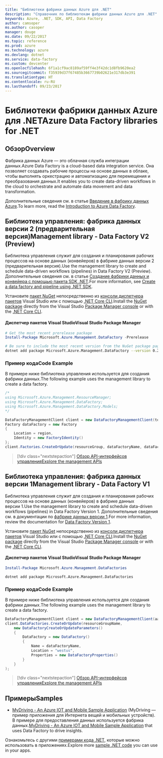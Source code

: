 ```yaml
---
title: "Библиотеки фабрики данных Azure для .NET"
description: "Справочник по библиотекам фабрики данных Azure для .NET"
keywords: Azure, .NET, SDK, API, Data Factory
author: camsoper
ms.author: casoper
manager: douge
ms.date: 09/22/2017
ms.topic: reference
ms.prod: azure
ms.technology: azure
ms.devlang: dotnet
ms.service: data-factory
ms.custom: devcenter
ms.openlocfilehash: 6f1a1cf9ac8189af59ff4e3f42dc1d8fb9620ea2
ms.sourcegitcommit: f35939d37f67485b3667739b02621e317db3e391
ms.translationtype: HT
ms.contentlocale: ru-RU
ms.lasthandoff: 09/23/2017
---
```

# <a name="azure-data-factory-libraries-for-net"></a><span data-ttu-id="ea7d6-104">Библиотеки фабрики данных Azure для .NET</span><span class="sxs-lookup"><span data-stu-id="ea7d6-104">Azure Data Factory libraries for .NET</span></span>

## <a name="overview"></a><span data-ttu-id="ea7d6-105">Обзор</span><span class="sxs-lookup"><span data-stu-id="ea7d6-105">Overview</span></span>

<span data-ttu-id="ea7d6-106">Фабрика данных Azure — это облачная служба интеграции данных.</span><span class="sxs-lookup"><span data-stu-id="ea7d6-106">Azure Data Factory is a cloud-based data integration service.</span></span> <span data-ttu-id="ea7d6-107">Она позволяет создавать рабочие процессы на основе данных в облаке, чтобы выполнять оркестрацию и автоматизацию для перемещения и преобразования данных.</span><span class="sxs-lookup"><span data-stu-id="ea7d6-107">It enables you to create data-driven workflows in the cloud to orchestrate and automate data movement and data transformation.</span></span>

<span data-ttu-id="ea7d6-108">Дополнительные сведения см. в статье [Введение в фабрику данных Azure](/azure/data-factory/data-factory-introduction).</span><span class="sxs-lookup"><span data-stu-id="ea7d6-108">To learn more, read the [Introduction to Azure Data Factory](/azure/data-factory/data-factory-introduction).</span></span>

## <a name="management-library---data-factory-v2-preview"></a><span data-ttu-id="ea7d6-109">Библиотека управления: фабрика данных версии 2 (предварительная версия)</span><span class="sxs-lookup"><span data-stu-id="ea7d6-109">Management library - Data Factory V2 (Preview)</span></span>

<span data-ttu-id="ea7d6-110">Библиотека управления служит для создания и планирования рабочих процессов на основе данных (конвейеров) в фабрике данных версии 2 (предварительная версия).</span><span class="sxs-lookup"><span data-stu-id="ea7d6-110">Use the management library to create and schedule data-driven workflows (pipelines) in Data Factory V2 (Preview).</span></span>  <span data-ttu-id="ea7d6-111">Дополнительные сведения см. в статье [Создание фабрики данных и конвейера с помощью пакета SDK .NET](/azure/data-factory/quickstart-create-data-factory-dot-net).</span><span class="sxs-lookup"><span data-stu-id="ea7d6-111">For more information, see [Create a data factory and pipeline using .NET SDK](/azure/data-factory/quickstart-create-data-factory-dot-net).</span></span>

<span data-ttu-id="ea7d6-112">Установите [пакет NuGet](https://www.nuget.org/packages/Microsoft.Azure.Management.DataFactory) непосредственно из [консоли диспетчера пакетов][PackageManager] Visual Studio или с помощью [.NET Core CLI][DotNetCLI].</span><span class="sxs-lookup"><span data-stu-id="ea7d6-112">Install the [NuGet package](https://www.nuget.org/packages/Microsoft.Azure.Management.DataFactory) directly from the Visual Studio [Package Manager console][PackageManager] or with the [.NET Core CLI][DotNetCLI].</span></span>

#### <a name="visual-studio-package-manager"></a><span data-ttu-id="ea7d6-113">Диспетчер пакетов Visual Studio</span><span class="sxs-lookup"><span data-stu-id="ea7d6-113">Visual Studio Package Manager</span></span>

```powershell
# Get the most recent prerelease package
Install-Package Microsoft.Azure.Management.DataFactory -Prerelease
```

```bash
# Be sure to include the most recent version from the NuGet package page
dotnet add package Microsoft.Azure.Management.DataFactory --version 0.2.0-preview
```

### <a name="code-example"></a><span data-ttu-id="ea7d6-114">Пример кода</span><span class="sxs-lookup"><span data-stu-id="ea7d6-114">Code Example</span></span>

<span data-ttu-id="ea7d6-115">В примере ниже библиотека управления используется для создания фабрики данных.</span><span class="sxs-lookup"><span data-stu-id="ea7d6-115">The following example uses the management library to create a data factory.</span></span>

```csharp
/*
using Microsoft.Azure.Management.ResourceManager;
using Microsoft.Azure.Management.DataFactory;
using Microsoft.Azure.Management.DataFactory.Models;
*/

DataFactoryManagementClient client = new DataFactoryManagementClient(tokenCredentials) { SubscriptionId = subscriptionId };
Factory dataFactory = new Factory
{
    Location = region,
    Identity = new FactoryIdentity()
};
client.Factories.CreateOrUpdate(resourceGroup, dataFactoryName, dataFactory);
```

> [!div class="nextstepaction"]
> [<span data-ttu-id="ea7d6-116">Обзор API-интерфейсов управления</span><span class="sxs-lookup"><span data-stu-id="ea7d6-116">Explore the management APIs</span></span>](/dotnet/api/microsoft.azure.management.datafactory)

## <a name="management-library---data-factory-v1"></a><span data-ttu-id="ea7d6-117">Библиотека управления: фабрика данных версии 1</span><span class="sxs-lookup"><span data-stu-id="ea7d6-117">Management library - Data Factory V1</span></span>

<span data-ttu-id="ea7d6-118">Библиотека управления служит для создания и планирования рабочих процессов на основе данных (конвейеров) в фабрике данных версии 1.</span><span class="sxs-lookup"><span data-stu-id="ea7d6-118">Use the management library to create and schedule data-driven workflows (pipelines) in Data Factory Version 1.</span></span>  <span data-ttu-id="ea7d6-119">Дополнительные сведения см. в документации по [фабрике данных версии 1](/azure/data-factory/v1/data-factory-introduction).</span><span class="sxs-lookup"><span data-stu-id="ea7d6-119">For more information, review the documentation for [Data Factory Version 1](/azure/data-factory/v1/data-factory-introduction).</span></span>

<span data-ttu-id="ea7d6-120">Установите [пакет NuGet](https://www.nuget.org/packages/Microsoft.Azure.Management.DataFactories) непосредственно из [консоли диспетчера пакетов][PackageManager] Visual Studio или с помощью [.NET Core CLI][DotNetCLI].</span><span class="sxs-lookup"><span data-stu-id="ea7d6-120">Install the [NuGet package](https://www.nuget.org/packages/Microsoft.Azure.Management.DataFactories) directly from the Visual Studio [Package Manager console][PackageManager] or with the [.NET Core CLI][DotNetCLI].</span></span>

#### <a name="visual-studio-package-manager"></a><span data-ttu-id="ea7d6-121">Диспетчер пакетов Visual Studio</span><span class="sxs-lookup"><span data-stu-id="ea7d6-121">Visual Studio Package Manager</span></span>

```powershell
Install-Package Microsoft.Azure.Management.DataFactories
```

```bash
dotnet add package Microsoft.Azure.Management.DataFactories
```

### <a name="code-example"></a><span data-ttu-id="ea7d6-122">Пример кода</span><span class="sxs-lookup"><span data-stu-id="ea7d6-122">Code Example</span></span>

<span data-ttu-id="ea7d6-123">В примере ниже библиотека управления используется для создания фабрики данных.</span><span class="sxs-lookup"><span data-stu-id="ea7d6-123">The following example uses the management library to create a data factory.</span></span>

```csharp
DataFactoryManagementClient client = new DataFactoryManagementClient(aadTokenCredentials, resourceManagerUri);
client.DataFactories.CreateOrUpdate(resourceGroupName,
    new DataFactoryCreateOrUpdateParameters()
    {
        DataFactory = new DataFactory()
        {
            Name = dataFactoryName,
            Location = "westus",
            Properties = new DataFactoryProperties()
        }
    }
);
```

> [!div class="nextstepaction"]
> [<span data-ttu-id="ea7d6-124">Обзор API-интерфейсов управления</span><span class="sxs-lookup"><span data-stu-id="ea7d6-124">Explore the management APIs</span></span>](/dotnet/api/overview/azure/datafactories/management)

## <a name="samples"></a><span data-ttu-id="ea7d6-125">Примеры</span><span class="sxs-lookup"><span data-stu-id="ea7d6-125">Samples</span></span>

* <span data-ttu-id="ea7d6-126">[MyDriving - An Azure IOT and Mobile Sample Application](https://azure.microsoft.com/resources/samples/mydriving/) (MyDriving — пример приложения для Интернета вещей и мобильных устройств). В примере для предоставления данных используется фабрика данных.</span><span class="sxs-lookup"><span data-stu-id="ea7d6-126">[MyDriving - An Azure IOT and Mobile Sample Application](https://azure.microsoft.com/resources/samples/mydriving/) that uses Data Factory to drive insights.</span></span>

<span data-ttu-id="ea7d6-127">Ознакомьтесь с другими [примерами кода .NET](https://azure.microsoft.com/resources/samples/?platform=dotnet), которые можно использовать в приложениях.</span><span class="sxs-lookup"><span data-stu-id="ea7d6-127">Explore more [sample .NET code](https://azure.microsoft.com/resources/samples/?platform=dotnet) you can use in your apps.</span></span>

[PackageManager]: https://docs.microsoft.com/nuget/tools/package-manager-console
[DotNetCLI]: https://docs.microsoft.com/dotnet/core/tools/dotnet-add-package
